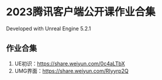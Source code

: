 # 2023腾讯客户端公开课作业合集

Developed with Unreal Engine 5.2.1

## 作业合集
1. UE初识：https://share.weiyun.com/0c4aLTbX
2. UMG界面：https://share.weiyun.com/RIyyrp2Q
